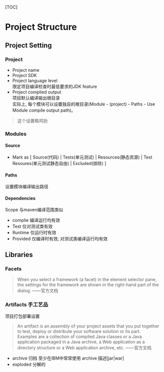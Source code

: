 [TOC]

# Project Structure

## Project Setting

### Project

- Project name
- Project SDK
- Project language level  
限定项目编译检查时最低要求的JDK feature
- Project complied output  
项目默认编译输出根目录  
实际上, 每个模块可以设置独自的根目录(Module - (project) - Paths - Use Module compile output path)。
> 这个设置略鸡肋

### Modules

#### Source

- Mark as [ Source(代码) | Tests(单元测试) | Resources(静态资源) | Test Resoures(单元测试静态自由) | Excluded(排除) ]

#### Paths

设置模块编译输出路径
#### Dependencies

Scope 与maven编译范围类似
- complie 编译运行均有效
- Test 仅对测试类有效
- Runtime 仅运行时有效
- Provided 仅编译时有效; 对测试类编译运行均有效

## Libraries

### Facets

> When you select a framework (a facet) in the element selector pane, the settings for the framework are shown in the right-hand part of the dialog.     ——官方文档

### Artifacts 手工艺品

项目打包部署设置

> An artifact is an assembly of your project assets that you put together to test, deploy or distribute your software solution or its part. Examples are a collection of compiled Java classes or a Java application packaged in a Java archive, a Web application as a directory structure or a Web application archive, etc.     ——官方文档

- archive 归档
至少在IBM中常常使用 archive 描述[jar|war]
- exploded 分解的

